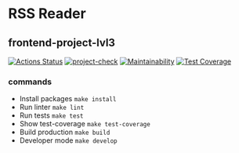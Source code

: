 # RSS Reader

## frontend-project-lvl3

[![Actions Status](https://github.com/AnastasiaKv/frontend-project-lvl3/workflows/hexlet-check/badge.svg)](https://github.com/AnastasiaKv/frontend-project-lvl3/actions)
[![project-check](https://github.com/AnastasiaKv/frontend-project-lvl3/actions/workflows/project-check.yml/badge.svg)](https://github.com/AnastasiaKv/frontend-project-lvl3/actions/workflows/project-check.yml)
[![Maintainability](https://api.codeclimate.com/v1/badges/13dad78249715ca8fd4e/maintainability)](https://codeclimate.com/github/AnastasiaKv/frontend-project-lvl3/maintainability)
[![Test Coverage](https://api.codeclimate.com/v1/badges/13dad78249715ca8fd4e/test_coverage)](https://codeclimate.com/github/AnastasiaKv/frontend-project-lvl3/test_coverage)

### commands

- Install packages `make install`
- Run linter `make lint`
- Run tests `make test`
- Show test-coverage `make test-coverage`
- Build production `make build`
- Developer mode `make develop`
